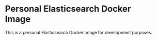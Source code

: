 # Personal Elasticsearch Docker Image

This is a personal Elasticsearch Docker image for development purposes.
